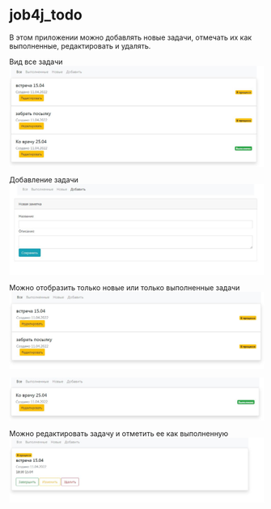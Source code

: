 # job4j_todo

В этом приложении можно добавлять новые задачи, отмечать их как выполненные, 
редактировать и удалять.

Вид все задачи
![view](./img/all.jpg)


Добавление задачи
![view](./img/add.jpg)

Можно отобразить только новые или только выполненные задачи
![view](./img/todo.jpg)

![view](./img/completed.jpg)

Можно редактировать задачу и отметить ее как выполненную
![view](./img/edit.jpg)


